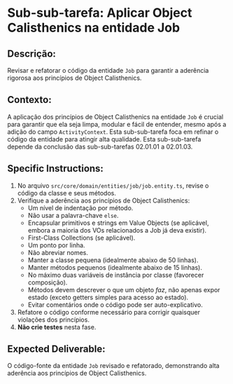# Sub-sub-tarefa: Aplicar Object Calisthenics na entidade Job

## Descrição:

Revisar e refatorar o código da entidade `Job` para garantir a aderência rigorosa aos princípios de Object Calisthenics.

## Contexto:

A aplicação dos princípios de Object Calisthenics na entidade `Job` é crucial para garantir que ela seja limpa, modular e fácil de entender, mesmo após a adição do campo `ActivityContext`. Esta sub-sub-tarefa foca em refinar o código da entidade para atingir alta qualidade. Esta sub-sub-tarefa depende da conclusão das sub-sub-tarefas 02.01.01 a 02.01.03.

## Specific Instructions:

1.  No arquivo `src/core/domain/entities/job/job.entity.ts`, revise o código da classe e seus métodos.
2.  Verifique a aderência aos princípios de Object Calisthenics:
    *   Um nível de indentação por método.
    *   Não usar a palavra-chave `else`.
    *   Encapsular primitivos e strings em Value Objects (se aplicável, embora a maioria dos VOs relacionados a Job já deva existir).
    *   First-Class Collections (se aplicável).
    *   Um ponto por linha.
    *   Não abreviar nomes.
    *   Manter a classe pequena (idealmente abaixo de 50 linhas).
    *   Manter métodos pequenos (idealmente abaixo de 15 linhas).
    *   No máximo duas variáveis de instância por classe (favorecer composição).
    *   Métodos devem descrever o que um objeto *faz*, não apenas expor estado (exceto getters simples para acesso ao estado).
    *   Evitar comentários onde o código pode ser auto-explicativo.
3.  Refatore o código conforme necessário para corrigir quaisquer violações dos princípios.
4.  **Não crie testes** nesta fase.

## Expected Deliverable:

O código-fonte da entidade `Job` revisado e refatorado, demonstrando alta aderência aos princípios de Object Calisthenics.